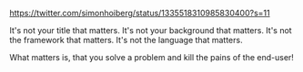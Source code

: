 https://twitter.com/simonhoiberg/status/1335518310985830400?s=11

It's not your title that matters.
It's not your background that matters.
It's not the framework that matters.
It's not the language that matters.

What matters is, that you solve a problem and kill the pains of the end-user!